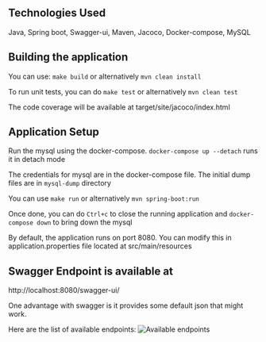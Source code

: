 ## Technologies Used

Java, Spring boot, Swagger-ui, Maven, Jacoco, Docker-compose, MySQL

## Building the application
You can use: `make build` or alternatively
`mvn clean install`

To run unit tests, you can do `make test` or alternatively
`mvn clean test`

The code coverage will be available at target/site/jacoco/index.html

## Application Setup
Run the mysql using the docker-compose. 
`docker-compose up --detach` runs it in detach mode

The credentials for mysql are in the docker-compose file.
The initial dump files are in `mysql-dump` directory

You can use `make run` or alternatively
`mvn spring-boot:run`

Once done, you can do `Ctrl+c` to close the running application 
and `docker-compose down` to bring down the mysql

By default, the application runs on port 8080. You can modify this in application.properties file located  at src/main/resources

## Swagger Endpoint is available at

http://localhost:8080/swagger-ui/

One advantage with swagger is it provides some default json that might work.

Here are the list of available endpoints:
![Available endpoints](img.png)




